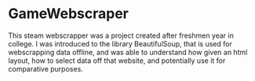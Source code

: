 # GameWebscraper
This steam webscrapper was a project created after freshmen year in college. I was introduced to the library BeautifulSoup, that is used for webscrapping data offline, and was able to understand how given an html layout, how to select data off that website, and potentially use it for comparative purposes.

